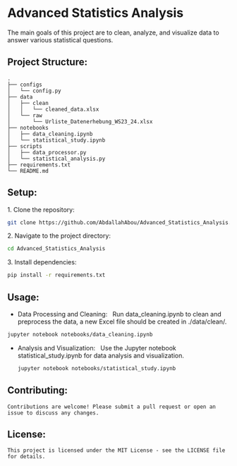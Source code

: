 # Advanced Statistics Analysis

The main goals of this project are to clean, analyze, and visualize data to answer various statistical questions.

## Project Structure:

```
.
├── configs
│   └── config.py
├── data
│   ├── clean
│   │   └── cleaned_data.xlsx
│   └── raw
│       └── Urliste_Datenerhebung_WS23_24.xlsx
├── notebooks
│   ├── data_cleaning.ipynb
│   └── statistical_study.ipynb
├── scripts
│   ├── data_processor.py
│   └── statistical_analysis.py
├── requirements.txt
└── README.md
```

## Setup:

1\. Clone the repository:

```bash
git clone https://github.com/AbdallahAbou/Advanced_Statistics_Analysis.git
```

2\. Navigate to the project directory:

```bash
cd Advanced_Statistics_Analysis
```

3\. Install dependencies:

```bash
pip install -r requirements.txt
```

## Usage:

- Data Processing and Cleaning:
  Run data_cleaning.ipynb to clean and preprocess the data, a new Excel file should be created in ./data/clean/.

```bash
jupyter notebook notebooks/data_cleaning.ipynb 
```

- Analysis and Visualization:
  Use the Jupyter notebook statistical_study.ipynb for data analysis and visualization.

    ```bash
    jupyter notebook notebooks/statistical_study.ipynb
    ```

## Contributing:

    Contributions are welcome! Please submit a pull request or open an issue to discuss any changes.

## License:
    
    This project is licensed under the MIT License - see the LICENSE file for details.
